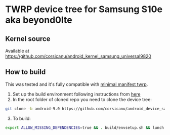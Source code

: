 # TWRP device tree for Samsung S10e aka beyond0lte

## Kernel source 
Available at https://github.com/corsicanu/android_kernel_samsung_universal9820

## How to build
This was tested and it's fully compatible with [minimal manifest twrp](https://github.com/minimal-manifest-twrp/platform_manifest_twrp_omni).
1. Set up the build environment following instructions from [here](https://github.com/minimal-manifest-twrp/platform_manifest_twrp_omni/blob/twrp-9.0/README.md#getting-started)
2. In the root folder of cloned repo you need to clone the device tree:
```bash
git clone -b android-9.0 https://github.com/corsicanu/android_device_samsung_beyond0lte.git device/samsung/beyond0lte
```
3. To build:
```bash
export ALLOW_MISSING_DEPENDENCIES=true && . build/envsetup.sh && lunch omni_beyond0lte-eng && mka recoveryimage -j128
```

